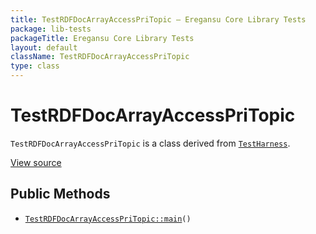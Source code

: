 ```yaml
---
title: TestRDFDocArrayAccessPriTopic — Eregansu Core Library Tests
package: lib-tests
packageTitle: Eregansu Core Library Tests
layout: default
className: TestRDFDocArrayAccessPriTopic
type: class
---
```


# TestRDFDocArrayAccessPriTopic

<code>TestRDFDocArrayAccessPriTopic</code> is a class derived from <code><a href="TestHarness">TestHarness</a></code>.

<a href="https://github.com/eregansu/lib/blob/master/t/rdfdoc-arrayaccess-pritopic.php">View source</a>

## Public Methods

* <code><a href="TestRDFDocArrayAccessPriTopic%3A%3Amain">TestRDFDocArrayAccessPriTopic::main</a>()</code>

